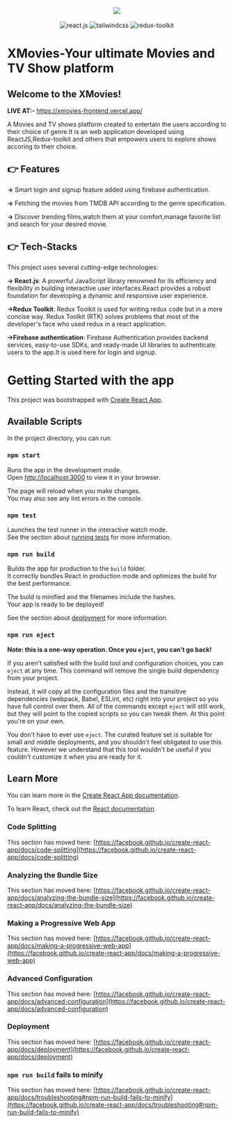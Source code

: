 <div align=center>
  <img src="https://github.com/tulika1508/MoviesX/assets/97580039/7dec682b-7f72-4ee6-ae67-e1f1200ed7b9)">
</div>
<br>
<div align=center>
    <img src="https://img.shields.io/badge/-React_JS-black?style=for-the-badge&logoColor=white&logo=react&color=61DAFB" alt="react.js" />
  <img src="https://img.shields.io/badge/-Tailwind_CSS-black?style=for-the-badge&logoColor=black&logo=tailwindcss&color=06B6D4" alt="tailwindcss" />
    <img src="https://img.shields.io/badge/-Redux_TOOLKIT-black?style=for-the-badge&logoColor=white&logo=redux&color=61DAFB" alt="redux-toolkit"/>
</div>

# XMovies-Your ultimate Movies and TV Show platform

## **Welcome to the XMovies!**

**LIVE AT:-**   https://xmovies-frontend.vercel.app/ 

A Movies and TV shows platform created to entertain the users according to their choice of genre.It is an web application developed using ReactJS,Redux-toolkit and others that empowers users to explore shows accoring to their choice.

## 👉 Features
**->** Smart login and signup feature added using firebase authentication.

**->** Fetching the movies from TMDB API according to the genre specification.

**->** Discover trending films,watch them at your comfort,manage favorite list and search for your desired movie.

## 👉 Tech-Stacks

This project uses several cutting-edge technologies:

**-> React.js**: A powerful JavaScript library renowned for its efficiency and flexibility in building interactive user interfaces.React provides a robust foundation for developing a dynamic and responsive user experience.

**->Redux Toolkit**: Redux Toolkit is used for writing redux code but in a more concise way. Redux Toolkit (RTK) solves problems that most of the developer's face who used redux in a react application. 

**->Firebase authentication**: Firebase Authentication provides backend services, easy-to-use SDKs, and ready-made UI libraries to authenticate users to the app.It is used here for login and signup.


# Getting Started with the app
This project was bootstrapped with [Create React App](https://github.com/facebook/create-react-app).

## Available Scripts

In the project directory, you can run:

### `npm start`

Runs the app in the development mode.\
Open [http://localhost:3000](http://localhost:3000) to view it in your browser.

The page will reload when you make changes.\
You may also see any lint errors in the console.

### `npm test`

Launches the test runner in the interactive watch mode.\
See the section about [running tests](https://facebook.github.io/create-react-app/docs/running-tests) for more information.

### `npm run build`

Builds the app for production to the `build` folder.\
It correctly bundles React in production mode and optimizes the build for the best performance.

The build is minified and the filenames include the hashes.\
Your app is ready to be deployed!

See the section about [deployment](https://facebook.github.io/create-react-app/docs/deployment) for more information.

### `npm run eject`

**Note: this is a one-way operation. Once you `eject`, you can't go back!**

If you aren't satisfied with the build tool and configuration choices, you can `eject` at any time. This command will remove the single build dependency from your project.

Instead, it will copy all the configuration files and the transitive dependencies (webpack, Babel, ESLint, etc) right into your project so you have full control over them. All of the commands except `eject` will still work, but they will point to the copied scripts so you can tweak them. At this point you're on your own.

You don't have to ever use `eject`. The curated feature set is suitable for small and middle deployments, and you shouldn't feel obligated to use this feature. However we understand that this tool wouldn't be useful if you couldn't customize it when you are ready for it.

## Learn More

You can learn more in the [Create React App documentation](https://facebook.github.io/create-react-app/docs/getting-started).

To learn React, check out the [React documentation](https://reactjs.org/).

### Code Splitting

This section has moved here: [https://facebook.github.io/create-react-app/docs/code-splitting](https://facebook.github.io/create-react-app/docs/code-splitting)

### Analyzing the Bundle Size

This section has moved here: [https://facebook.github.io/create-react-app/docs/analyzing-the-bundle-size](https://facebook.github.io/create-react-app/docs/analyzing-the-bundle-size)

### Making a Progressive Web App

This section has moved here: [https://facebook.github.io/create-react-app/docs/making-a-progressive-web-app](https://facebook.github.io/create-react-app/docs/making-a-progressive-web-app)

### Advanced Configuration

This section has moved here: [https://facebook.github.io/create-react-app/docs/advanced-configuration](https://facebook.github.io/create-react-app/docs/advanced-configuration)

### Deployment

This section has moved here: [https://facebook.github.io/create-react-app/docs/deployment](https://facebook.github.io/create-react-app/docs/deployment)

### `npm run build` fails to minify

This section has moved here: [https://facebook.github.io/create-react-app/docs/troubleshooting#npm-run-build-fails-to-minify](https://facebook.github.io/create-react-app/docs/troubleshooting#npm-run-build-fails-to-minify)
